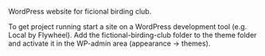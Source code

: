 WordPress website for ficional birding club.

To get project running start a site on a WordPress development tool (e.g. Local by Flywheel).
Add the fictional-birding-club folder to the theme folder and activate it in the WP-admin area (appearance -> themes).
